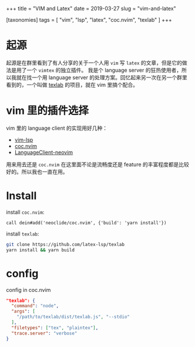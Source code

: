 +++
title = "VIM and Latex"
date = 2019-03-27
slug = "vim-and-latex"

[taxonomies]
tags = [
  "vim",
  "lsp",
  "latex",
  "coc.nvim",
  "texlab"
]
+++

# 起源

起源是在群里看到了有人分享的关于一个人用 `vim` 写 `latex` 的文章，但是它的做法是用了一个 `vimtex` 的独立插件。
我是个 language server 的狂热使用者，所以我就在找一个用 language server 的处理方案。回忆起来另一次在另一个群里看到的，一个叫做 [texlab](https://github.com/latex-lsp/texlab) 的项目，就在 vim 里搞个配合。

# vim 里的插件选择

vim 里的 language client 的实现用好几种：

- [vim-lsp](https://github.com/prabirshrestha/vim-lsp)
- [coc.nvim](https://github.com/neoclide/coc.nvim)
- [LanguageClient-neovim](https://github.com/autozimu/LanguageClient-neovim)

用来用去还是 `coc.nvim` 在这里面不论是流畅度还是 feature 的丰富程度都是比较好的。所以我也一直在用。

# Install

install `coc.nvim`:

```vim
call dein#add('neoclide/coc.nvim', {'build': 'yarn install'})
```

install `texlab`:

```bash
git clone https://github.com/latex-lsp/texlab
yarn install && yarn build
```

# config

config in coc.nvim
```json
"texlab": {
  "command": "node",
  "args": [
    "/path/to/texlab/dist/texlab.js", "--stdio"
  ],
  "filetypes": ["tex", "plaintex"],
  "trace.server": "verbose"
}
```
